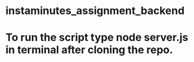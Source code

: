 # instaminutes_assignment_backend

# To run the script type node server.js in terminal after cloning the repo.
